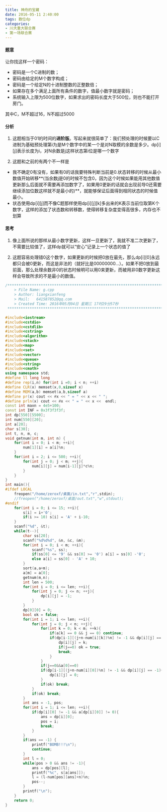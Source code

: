 ```yaml
---
title: 神舟的宝藏
date: 2016-05-11 2:40:00
tags: 数位dp
categories:
- 川大重大联合赛
- 第一场联合赛
---
```



#### 题意

让你找这样一个密码：

- 密码是一个C进制的数； 
- 密码由给定的M个数字构成；
- 密码是一个给定N的十进制整数的正整数倍；
- 如果存在多个满足上面所有条件的数字，值最小数字就是密码； 
- 系统输入上限为500位数字，如果求出的密码长度大于500位，则也不能打开房门。

其中C，M不超过16，N不超过5000
<!-- more -->
#### 分析

1. 这题相当于01的时间的**进阶版**。写起来就很简单了：我们预处理的时候要以C进制为基础预处理第i为是M个数字中的某一个是对N取模的余数是多少。dp[i][j]表示长度为i，对N余数是j这样状态第i位是哪一个数字

2. 这题和之前的有两个不一样是


- 我不确定0有没有，如果有0的话我要特殊判断当前是0.状态转移的时候从最小数值开始转移**(当余数j是0的时候不包含0，因为这个时候如果能用其他数值更新那么后面就不需要再添加数字了，如果用0更新的话就会出现前导0还需要继续添加位数这样就不是最小的)**，就能够保证后面得到相同状态的时候值最小。
- 状态使用dp[i][j]而不像C题那样使用dp[i][j][k]多出来的K表示当前位取第K个数字，这样的添加了状态数和转移数，使得转移复杂度变得高很多，内存也不划算

#### 思考
1. 像上面所说的那样从最小数字更新，这样一旦更新了，我就不准二次更新了，不需要比较值了，这样dp就可以“安心”记录上一个状态的值了

2. 这题容易处理错0这个数字，如果更新的时候把0放在最先，那么dp[i][0]永远都只会被0更新，而这是非法的（就好比是00000000...）。如果不把0放到最前面，那么处理余数非0的状态时候明可以用0来更新，而被用非0数字更新这样会导致所求的不是最小的数值。


```cpp
/*************************************************************************
	> File Name: g.cpp
	> Author: liangxianfeng
	> Mail:   641587852@qq.com
	> Created Time: 2016年05月04日 星期三 17时29分57秒
 ************************************************************************/

#include<iostream>
#include<cstdio>
#include<cstdlib>
#include<cstring>
#include<algorithm>
#include<stack>
#include<map>
#include<set>
#include<vector>
#include<queue>
#include<string>
#include<cmath>
using namespace std;
#define ll long long
#define rep(i,n) for(int i =0; i < n; ++i)
#define CLR(x) memset(x,0,sizeof x)
#define MEM(a,b) memset(a,b,sizeof a)
#define pr(x) cout << #x << " = " << x << " ";
#define prln(x) cout << #x << " = " << x <<  endl; 
const int maxn = 4e5+100;
const int INF = 0x3f3f3f3f;
int dp[550][5500];
int num[550][20];
int a[20];
char s[30];
int t, n, m, c;
void getnum(int m, int n) {
    for(int i = 0; i < m; ++i){
        num[1][i] = a[i]%n;
    }
    for(int i = 2; i <= 500; ++i){
        for(int j = 0; j < m; ++j){
            num[i][j] = num[i-1][j]*c%n;
        }
    }
}
int main(){
#ifdef LOCAL
	freopen("/home/zeroxf/桌面/in.txt","r",stdin);
	//freopen("/home/zeroxf/桌面/out.txt","w",stdout);
#endif
    for(int i = 0; i <= 15; ++i){
        s[i] = i+'0';
        if(i >= 10) s[i] = 'A' + i-10;
    }
    scanf("%d", &t);
    while(t--){
        char ss[20];
        scanf("%d%d%d", &n, &c, &m);
        for(int i = 0; i < m; ++i){
            scanf("%s", ss);
            if(ss[0] <= '9' && ss[0] >= '0') a[i] = ss[0] -'0';
            else a[i] = ss[0] - 'A' + 10;
        }
        sort(a,a+m);
        a[m] = a[0];
        getnum(m,n);
        int len = 500;
        for(int i = 0; i <= len; ++i){
            for(int j = 0; j <= n; ++j){
                dp[i][j] = -1;
            }
        }
        dp[0][0] = 0;
        bool ok = false;
        for(int i = 1; i <= len; ++i){
            for(int j = 0; j < n; ++j){
                for(int k = 0; k < m; ++k){
                    if(a[k] == 0 && j == 0) continue;
                    if(dp[i-1][(j+n-num[i][k])%n] != -1 && dp[i][j] == -1){
                        dp[i][j] = k;
                        if(j==0) ok = true;
                        break;
                    }
                }
                if(j==0&&a[0]==0)
                if(dp[i-1][(j+n-num[i][0])%n] != -1 && dp[i][j] == -1){
                    dp[i][j] = 0;
                }
                if(ok) break;
            }
            if(ok) break;
        }
        int ans = -1, pos;
        for(int i = 1; i <= len; ++i){
            if(dp[i][0] != -1 && a[dp[i][0]] != 0){
                ans = dp[i][0];
                pos = i;
                break;
            }
        }
        if(ans == -1) {
            printf("BOMB!!!\n");
            continue;
        }
        int l = 0;
        while(pos > 0 && ans != -1){
            ans = dp[pos][l];
            printf("%c", s[a[ans]]);
            l = (l-num[pos][ans]+n)%n;
            pos--;
        }
        printf("\n");
    }
	return 0;
}

```
